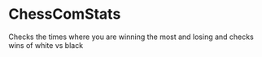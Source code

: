 # ChessComStats
Checks the times where you are winning the most and losing and checks wins of white vs black

